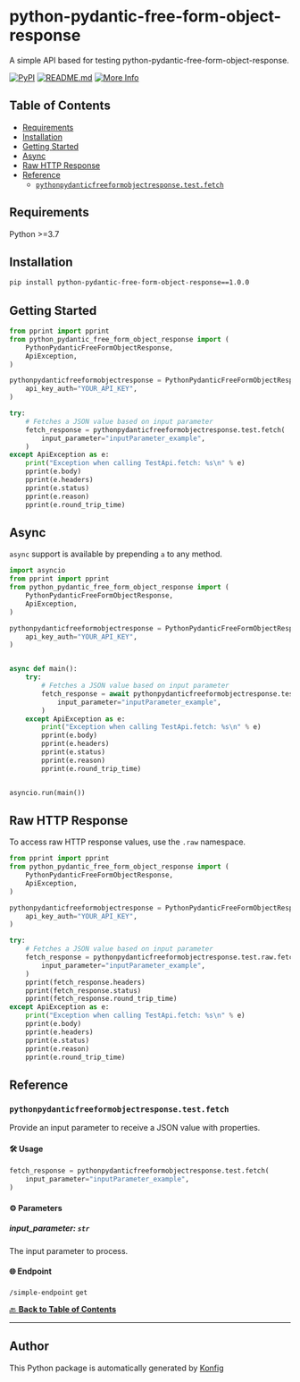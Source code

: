 # python-pydantic-free-form-object-response<a id="python-pydantic-free-form-object-response"></a>

A simple API based for testing python-pydantic-free-form-object-response.


[![PyPI](https://img.shields.io/badge/PyPI-v1.0.0-blue)](https://pypi.org/project/python-pydantic-free-form-object-response/1.0.0)
[![README.md](https://img.shields.io/badge/README-Click%20Here-green)](https://github.com/konfig-dev/konfig/tree/main/python#readme)
[![More Info](https://img.shields.io/badge/More%20Info-Click%20Here-orange)](http://example.com/support)

## Table of Contents<a id="table-of-contents"></a>

<!-- toc -->

- [Requirements](#requirements)
- [Installation](#installation)
- [Getting Started](#getting-started)
- [Async](#async)
- [Raw HTTP Response](#raw-http-response)
- [Reference](#reference)
  * [`pythonpydanticfreeformobjectresponse.test.fetch`](#pythonpydanticfreeformobjectresponsetestfetch)

<!-- tocstop -->

## Requirements<a id="requirements"></a>

Python >=3.7

## Installation<a id="installation"></a>

```sh
pip install python-pydantic-free-form-object-response==1.0.0
```

## Getting Started<a id="getting-started"></a>

```python
from pprint import pprint
from python_pydantic_free_form_object_response import (
    PythonPydanticFreeFormObjectResponse,
    ApiException,
)

pythonpydanticfreeformobjectresponse = PythonPydanticFreeFormObjectResponse(
    api_key_auth="YOUR_API_KEY",
)

try:
    # Fetches a JSON value based on input parameter
    fetch_response = pythonpydanticfreeformobjectresponse.test.fetch(
        input_parameter="inputParameter_example",
    )
except ApiException as e:
    print("Exception when calling TestApi.fetch: %s\n" % e)
    pprint(e.body)
    pprint(e.headers)
    pprint(e.status)
    pprint(e.reason)
    pprint(e.round_trip_time)
```

## Async<a id="async"></a>

`async` support is available by prepending `a` to any method.

```python
import asyncio
from pprint import pprint
from python_pydantic_free_form_object_response import (
    PythonPydanticFreeFormObjectResponse,
    ApiException,
)

pythonpydanticfreeformobjectresponse = PythonPydanticFreeFormObjectResponse(
    api_key_auth="YOUR_API_KEY",
)


async def main():
    try:
        # Fetches a JSON value based on input parameter
        fetch_response = await pythonpydanticfreeformobjectresponse.test.afetch(
            input_parameter="inputParameter_example",
        )
    except ApiException as e:
        print("Exception when calling TestApi.fetch: %s\n" % e)
        pprint(e.body)
        pprint(e.headers)
        pprint(e.status)
        pprint(e.reason)
        pprint(e.round_trip_time)


asyncio.run(main())
```

## Raw HTTP Response<a id="raw-http-response"></a>

To access raw HTTP response values, use the `.raw` namespace.

```python
from pprint import pprint
from python_pydantic_free_form_object_response import (
    PythonPydanticFreeFormObjectResponse,
    ApiException,
)

pythonpydanticfreeformobjectresponse = PythonPydanticFreeFormObjectResponse(
    api_key_auth="YOUR_API_KEY",
)

try:
    # Fetches a JSON value based on input parameter
    fetch_response = pythonpydanticfreeformobjectresponse.test.raw.fetch(
        input_parameter="inputParameter_example",
    )
    pprint(fetch_response.headers)
    pprint(fetch_response.status)
    pprint(fetch_response.round_trip_time)
except ApiException as e:
    print("Exception when calling TestApi.fetch: %s\n" % e)
    pprint(e.body)
    pprint(e.headers)
    pprint(e.status)
    pprint(e.reason)
    pprint(e.round_trip_time)
```


## Reference<a id="reference"></a>
### `pythonpydanticfreeformobjectresponse.test.fetch`<a id="pythonpydanticfreeformobjectresponsetestfetch"></a>

Provide an input parameter to receive a JSON value with properties.

#### 🛠️ Usage<a id="🛠️-usage"></a>

```python
fetch_response = pythonpydanticfreeformobjectresponse.test.fetch(
    input_parameter="inputParameter_example",
)
```

#### ⚙️ Parameters<a id="⚙️-parameters"></a>

##### input_parameter: `str`<a id="input_parameter-str"></a>

The input parameter to process.

#### 🌐 Endpoint<a id="🌐-endpoint"></a>

`/simple-endpoint` `get`

[🔙 **Back to Table of Contents**](#table-of-contents)

---


## Author<a id="author"></a>
This Python package is automatically generated by [Konfig](https://konfigthis.com)
